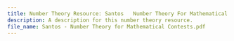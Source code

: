 ```yaml
---
title: Number Theory Resource: Santos   Number Theory For Mathematical Contests
description: A description for this number theory resource.
file_name: Santos - Number Theory for Mathematical Contests.pdf
---
```

